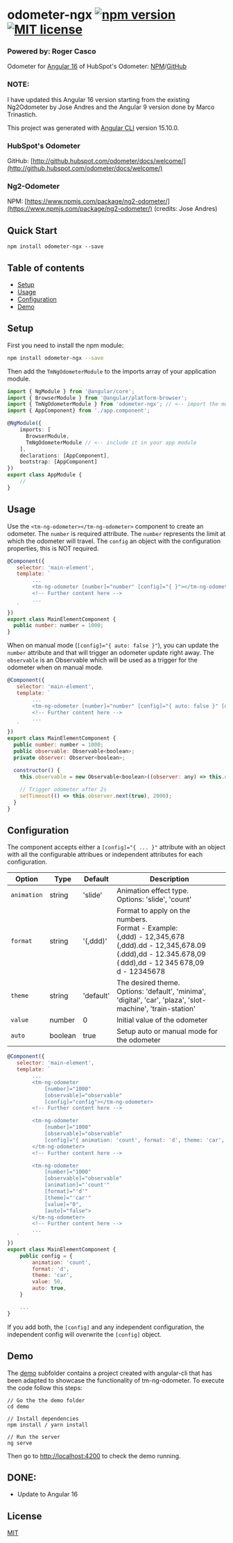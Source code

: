# odometer-ngx [![npm version](https://img.shields.io/npm/v/tm-ng-odometer.svg?style=flat)](https://www.npmjs.com/package/tm-ng-odometer) [![MIT license](http://img.shields.io/badge/license-MIT-brightgreen.svg)](http://opensource.org/licenses/MIT)

### Powered by: Roger Casco

Odometer for [Angular 16]() of HubSpot's Odometer: [NPM](https://www.npmjs.com/package/tm-odometer)/[GitHub](https://github.com/rcasco/odometer/)


### NOTE: 
I have updated this Angular 16 version starting from the existing Ng2Odometer by Jose Andres and the Angular 9 version done by Marco Trinastich.

This project was generated with [Angular CLI](https://github.com/angular/angular-cli) version 15.10.0.

### HubSpot's Odometer
GitHub: [http://github.hubspot.com/odometer/docs/welcome/](http://github.hubspot.com/odometer/docs/welcome/)

### Ng2-Odometer
NPM: [https://www.npmjs.com/package/ng2-odometer/](https://www.npmjs.com/package/ng2-odometer/) (credits: Jose Andres)


## Quick Start

```
npm install odometer-ngx --save
```

## Table of contents

- [Setup](#setup)
- [Usage](#usage)
- [Configuration](#configuration)
- [Demo](#demo)

## Setup

First you need to install the npm module:
```sh
npm install odometer-ngx --save
```

Then add the `TmNgOdometerModule` to the imports array of your application module.

```typescript
import { NgModule } from '@angular/core';
import { BrowserModule } from '@angular/platform-browser';
import { TmNgOdometerModule } from 'odometer-ngx'; // <-- import the module
import { AppComponent} from './app.component';

@NgModule({
    imports: [
      BrowserModule, 
      TmNgOdometerModule // <-- include it in your app module
    ], 
    declarations: [AppComponent],
    bootstrap: [AppComponent]
})
export class AppModule {
    //
}
```

## Usage 

Use the `<tm-ng-odometer></tm-ng-odometer>` component to create an odometer. The `number` is required attribute. 
The `number` represents the limit at which the odometer will travel. The `config` an object with the configuration properties, this is NOT required. 

```js
@Component({
   selector: 'main-element',
   template: `
        ...
        <tm-ng-odometer [number]="number" [config]="{ }"></tm-ng-odometer>
        <!-- Further content here -->
        ...
   `
})
export class MainElementComponent {
  public number: number = 1000;
}
```

When on manual mode (`[config]="{ auto: false }"`), you can update the `number` attribute and that will trigger an odometer update right away. The `observable` is an Observable which will be used as a trigger for the odometer when on manual mode. 

```js
@Component({
   selector: 'main-element',
   template: `
        ...
        <tm-ng-odometer [number]="number" [config]="{ auto: false }" [observable]="observable"></tm-ng-odometer>
        <!-- Further content here -->
        ...
   `
})
export class MainElementComponent {
  public number: number = 1000;
  public observable: Observable<boolean>;
  private observer: Observer<boolean>;
  
  constructor() {
    this.observable = new Observable<boolean>((observer: any) => this.observer = observer).pipe(share());

    // Trigger odometer after 2s
    setTimeout(() => this.observer.next(true), 2000);
  }
}
```

## Configuration

The component accepts either a `[config]="{ ... }"` attribute with an object with all the configurable attribues or independent attributes for each configuration.

| Option        | Type      | Default     | Description   |
| --------------| --------- | ----------- |-------------- |
| `animation`   | string    | 'slide'     | Animation effect type. <br> Options: 'slide', 'count'
| `format`      | string    | '(,ddd)'    | Format to apply on the numbers. <br> Format - Example: <br> (,ddd) - 12,345,678 <br> (,ddd).dd - 12,345,678.09 <br> (.ddd),dd - 12.345.678,09 <br> ( ddd),dd - 12 345 678,09 <br> d         -  12345678
| `theme`       | string    | 'default'   | The desired theme. <br> Options: 'default', 'minima', 'digital', 'car', 'plaza', 'slot-machine', 'train-station'
| `value`       | number    | 0           | Initial value of the odometer
| `auto`        | boolean   | true        | Setup auto or manual mode for the odometer

```js
@Component({
   selector: 'main-element',
   template: `
        ...
        <tm-ng-odometer 
            [number]="1000" 
            [observable]="observable" 
            [config]="config"></tm-ng-odometer>
        <!-- Further content here -->

        <tm-ng-odometer 
            [number]="1000" 
            [observable]="observable"
            [config]="{ animation: 'count', format: 'd', theme: 'car', value: 50, auto: false }">
        </tm-ng-odometer>
        <!-- Further content here -->

        <tm-ng-odometer 
            [number]="1000"  
            [observable]="observable"
            [animation]="'count'"
            [format]="'d'"
            [theme]="'car'"
            [value]="0",
            [auto]="false">
        </tm-ng-odometer>
        <!-- Further content here -->
        ...
   `
})
export class MainElementComponent {
    public config = {
        animation: 'count', 
        format: 'd', 
        theme: 'car', 
        value: 50,
        auto: true,
    }

    ...
}
```

If you add both, the `[config]` and any independent configuration, the independent config will overwrite the `[config]` object.

## Demo

The [demo](demo) subfolder contains a project created with angular-cli that has been adapted to showcase the functionality of tm-ng-odometer.
To execute the code follow this steps:

```
// Go the the demo folder
cd demo

// Install dependencies
npm install / yarn install

// Run the server
ng serve
```

Then go to [http://localhost:4200](http://localhost:4200/) to check the demo running.

## DONE:

* Update to Angular 16


## License

[MIT](LICENSE)
